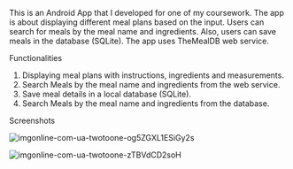 This is an Android App that I developed for one of my coursework. The app is about displaying different meal plans based on the input. Users can search for meals by the meal name and ingredients. Also, users can save meals in the database (SQLite). The app uses TheMealDB web service.

Functionalities
1. Displaying meal plans with instructions, ingredients and measurements.
2. Search Meals by the meal name and ingredients from the web service.
3. Save meal details in a local database (SQLite).
4. Search Meals by the meal name and ingredients from the database.

Screenshots

![imgonline-com-ua-twotoone-og5ZGXL1ESiGy2s](https://github.com/TharushaRehan/MealPlan/assets/101706353/b7063d62-77df-4cf5-8fef-f62cf6539159)

![imgonline-com-ua-twotoone-zTBVdCD2soH](https://github.com/TharushaRehan/MealPlan/assets/101706353/9641a72f-22e3-414d-bee5-208d759b96a7)

